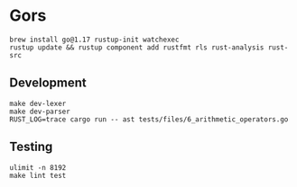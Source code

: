 # Gors

```
brew install go@1.17 rustup-init watchexec
rustup update && rustup component add rustfmt rls rust-analysis rust-src
```

## Development

```
make dev-lexer
make dev-parser
RUST_LOG=trace cargo run -- ast tests/files/6_arithmetic_operators.go
```

## Testing

```
ulimit -n 8192
make lint test
```
